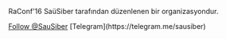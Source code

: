 

RaConf'16 SaüSiber tarafından düzenlenen bir organizasyondur.
<html>
  <body>
    <div id="fb-root"></div>
    <script>(function(d, s, id) {
    var js, fjs = d.getElementsByTagName(s)[0];
    if (d.getElementById(id)) return;
    js = d.createElement(s); js.id = id;
    js.src = "//connect.facebook.net/tr_TR/sdk.js#xfbml=1&version=v2.8";
    fjs.parentNode.insertBefore(js, fjs);
    }(document, 'script', 'facebook-jssdk'));
    </script>
  </body>
</html> 
<div class="fb-follow" data-href="https://www.facebook.com/sausiber" data-layout="button" data-size="small" data-show-faces="true"></div>
<a href="https://twitter.com/SauSiber" class="twitter-follow-button" data-show-count="false">Follow @SauSiber</a>
<script async src="//platform.twitter.com/widgets.js" charset="utf-8"></script>
[Telegram](https://telegram.me/sausiber)
  
 
